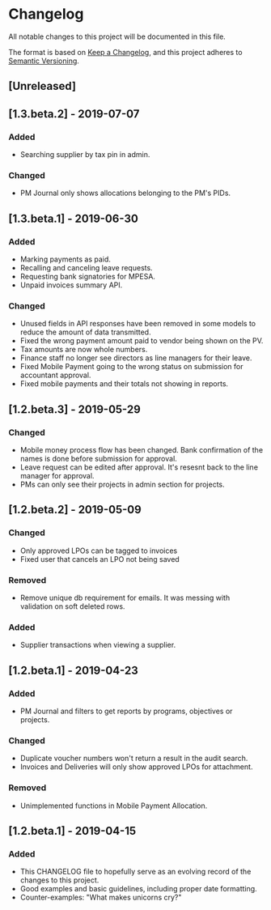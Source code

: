 # Changelog
All notable changes to this project will be documented in this file.

The format is based on [Keep a Changelog](https://keepachangelog.com/en/1.0.0/),
and this project adheres to [Semantic Versioning](https://semver.org/spec/v2.0.0.html).

## [Unreleased]

## [1.3.beta.2] - 2019-07-07
### Added
- Searching supplier by tax pin in admin.

### Changed
- PM Journal only shows allocations belonging to the PM's PIDs.

## [1.3.beta.1] - 2019-06-30
### Added
- Marking payments as paid.
- Recalling and canceling leave requests.
- Requesting bank signatories for MPESA.
- Unpaid invoices summary API.

### Changed
- Unused fields in API responses have been removed in some models to
  reduce the amount of data transmitted.
- Fixed the wrong payment amount paid to vendor being shown on the PV.
- Tax amounts are now whole numbers.
- Finance staff no longer see directors as line managers for their leave.
- Fixed Mobile Payment going to the wrong status on submission for
  accountant approval.
- Fixed mobile payments and their totals not showing in reports.

## [1.2.beta.3] - 2019-05-29
### Changed
- Mobile money process flow has been changed. Bank confirmation of the
  names is done before submission for approval.
- Leave request can be edited after approval. It's resesnt back to the
  line manager for approval.
- PMs can only see their projects in admin section for projects.

## [1.2.beta.2] - 2019-05-09
### Changed
- Only approved LPOs can be tagged to invoices
- Fixed user that cancels an LPO not being saved

### Removed
- Remove unique db requirement for emails. It was messing with validation
  on soft deleted rows.

### Added
- Supplier transactions when viewing a supplier.

## [1.2.beta.1] - 2019-04-23
### Added
- PM Journal and filters to get reports by programs, objectives or projects.

### Changed
- Duplicate voucher numbers won't return a result in the audit search.
- Invoices and Deliveries will only show approved LPOs for attachment.

### Removed
- Unimplemented functions in Mobile Payment Allocation.

## [1.2.beta.1] - 2019-04-15
### Added
- This CHANGELOG file to hopefully serve as an evolving record of the
  changes to this project.
- Good examples and basic guidelines, including proper date formatting.
- Counter-examples: "What makes unicorns cry?"

